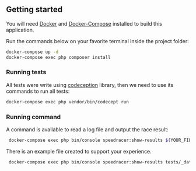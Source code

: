 ## Getting started

You will need [Docker](https://www.docker.com/get-started) and [Docker-Compose](https://docs.docker.com/compose/) installed to build this application.

Run the commands below on your favorite terminal inside the project folder:
 
```bash
docker-compose up -d
docker-compose exec php composer install
```

### Running tests
All tests were write using [codeception](https://codeception.com) library, then we need to use its commands to run all tests:

```bash
docker-compose exec php vendor/bin/codecept run
``` 

### Running command

A command is available to read a log file and output the race result:

```bash
 docker-compose exec php bin/console speedracer:show-results $(YOUR_FILE)
```
There is an example file created to support your experience.

```bash
 docker-compose exec php bin/console speedracer:show-results tests/_data/race.log
```
